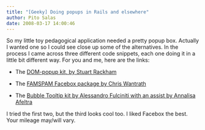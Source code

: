```yaml
---
title: "[Geeky] Doing popups in Rails and elsewhere"
author: Pito Salas
date: 2008-03-17 14:00:46
---
```



So my little toy pedagogical application needed a pretty popup box. Actually I
wanted one so I could see close up some of the alternatives. In the process I
came across three different code snippets, each one doing it in a little bit
different way. For you and me, here are the links:

  * The [DOM-popup kit, by Stuart Rackham](<http://www.methods.co.nz/popup/popup.html>)

  * The [FAMSPAM Facebox package by Chris Wantrath](<http://famspam.com/facebox>)

  * The [Bubble Tooltip kit by Alessandro Fulciniti with an assist by Annalisa Afeltra](<http://www.railsonwave.com/railsonwave/2008/1/28/title>)

I tried the first two, but the third looks cool too. I liked Facebox the best.
Your mileage may/will vary.


